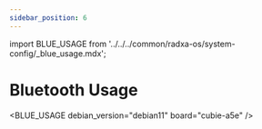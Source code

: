 ```yaml
---
sidebar_position: 6
---
```


import BLUE_USAGE from '../../../common/radxa-os/system-config/\_blue_usage.mdx';

# Bluetooth Usage

<BLUE_USAGE debian_version="debian11" board="cubie-a5e" />
